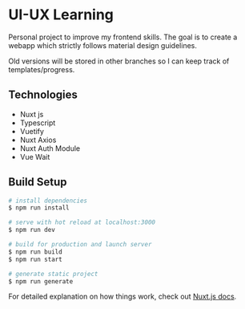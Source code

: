 # UI-UX Learning

Personal project to improve my frontend skills.
The goal is to create a webapp which strictly follows material design guidelines.

Old versions will be stored in other branches so I can keep track of templates/progress.

## Technologies

- Nuxt js
- Typescript
- Vuetify
- Nuxt Axios
- Nuxt Auth Module
- Vue Wait

## Build Setup

``` bash
# install dependencies
$ npm run install

# serve with hot reload at localhost:3000
$ npm run dev

# build for production and launch server
$ npm run build
$ npm run start

# generate static project
$ npm run generate
```

For detailed explanation on how things work, check out [Nuxt.js docs](https://nuxtjs.org).
